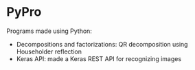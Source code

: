 # PyPro
Programs made using Python:
- Decompositions and factorizations: QR decomposition using Householder reflection
- Keras API: made a Keras REST API for recognizing images
